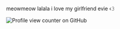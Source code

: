 meowmeow lalala i love my girlfriend evie ‹𝟹


![Profile view counter on GitHub](https://komarev.com/ghpvc/?username=vveiil)
